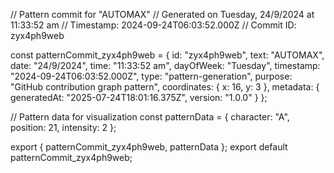 // Pattern commit for "AUTOMAX"
// Generated on Tuesday, 24/9/2024 at 11:33:52 am
// Timestamp: 2024-09-24T06:03:52.000Z
// Commit ID: zyx4ph9web

const patternCommit_zyx4ph9web = {
  id: "zyx4ph9web",
  text: "AUTOMAX",
  date: "24/9/2024",
  time: "11:33:52 am",
  dayOfWeek: "Tuesday",
  timestamp: "2024-09-24T06:03:52.000Z",
  type: "pattern-generation",
  purpose: "GitHub contribution graph pattern",
  coordinates: {
    x: 16,
    y: 3
  },
  metadata: {
    generatedAt: "2025-07-24T18:01:16.375Z",
    version: "1.0.0"
  }
};

// Pattern data for visualization
const patternData = {
  character: "A",
  position: 21,
  intensity: 2
};

export { patternCommit_zyx4ph9web, patternData };
export default patternCommit_zyx4ph9web;
